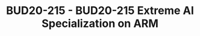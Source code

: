 ---
categories:
- BUD20
image:
  featured: 'true'
  path: https://static.linaro.org/connect/bud20/images/BUD20-215.png
session_id: BUD20-215
session_speakers:
- speaker_bio: I’m a chief researcher in the systems group at NEC Laboratories Europe
    in Heidelberg, Germany. My main research and work interests lie in the areas of
    high-performance software systems, and in particular specialization, virtualization,
    and the application of machine learning techniques to tackle open problems in
    the systems area. Previously, I received an undergraduate degree with honours
    from the University of Virginia, a Masters in Data Communications, Networks and
    Distributed Systems from University College London (top of the class), and a Ph.D.
    also from UCL. I have published on several top-tier conferences and journals such
    as SOSP, SIGCOMM, NSDI, CoNEXT, and SIGCOMM CCR and regularly act as TPC member
    of conferences and journals such as IMC , INFOCOM, CoNEXT and SIGCOMM CCR.
  speaker_company: ''
  speaker_image: http://avatars.sched.co/2/f1/10468633/avatar.jpg.320x320px.jpg?be3
  speaker_name: Felipe Huici
  speaker_position: Chief Researcher, NEC Laboratories Europe GmbH
  speaker_role: attendee, speaker
session_track: Machine Learning/AI
tag: session
tags: Machine Learning/AI
title: BUD20-215 - BUD20-215 Extreme AI Specialization on ARM
---
